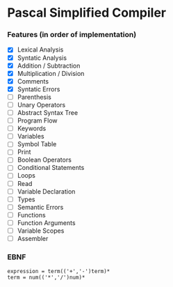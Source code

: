 # Pascal Simplified Compiler

### Features (in order of implementation)
- [x] Lexical Analysis
- [x] Syntatic Analysis
- [x] Addition / Subtraction
- [x] Multiplication / Division
- [x] Comments
- [x] Syntatic Errors
- [ ] Parenthesis
- [ ] Unary Operators
- [ ] Abstract Syntax Tree
- [ ] Program Flow
- [ ] Keywords
- [ ] Variables
- [ ] Symbol Table
- [ ] Print
- [ ] Boolean Operators
- [ ] Conditional Statements
- [ ] Loops
- [ ] Read
- [ ] Variable Declaration
- [ ] Types
- [ ] Semantic Errors
- [ ] Functions
- [ ] Function Arguments
- [ ] Variable Scopes
- [ ] Assembler

### EBNF
```
expression = term(('+','-')term)*
term = num(('*','/')num)*
```
